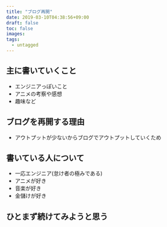 ```yaml
---
title: "ブログ再開"
date: 2019-03-10T04:38:56+09:00
draft: false
toc: false
images:
tags:
  - untagged
---
```


## 主に書いていくこと

- エンジニアっぽいこと
- アニメの考察や感想
- 趣味など

## ブログを再開する理由

- アウトプットが少ないからブログでアウトプットしていくため

## 書いている人について

- 一応エンジニア(怠け者の極みである)
- アニメが好き
- 音楽が好き
- 金儲けが好き

## ひとまず続けてみようと思う

